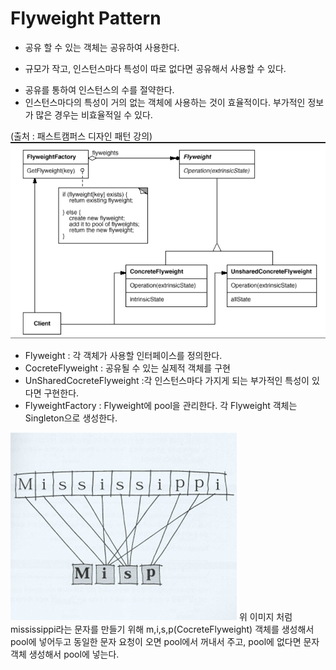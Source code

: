 # Flyweight Pattern

- 공유 할 수 있는 객체는 공유하여 사용한다.

- 규모가 작고, 인스턴스마다 특성이 따로 없다면 공유해서 사용할 수 있다.

* 공유를 통하여 인스턴스의 수를 절약한다.
* 인스턴스마다의 특성이 거의 없는 객체에 사용하는 것이 효율적이다. 부가적인 정보가 많은 경우는 비효율적일 수 있다.

(출처 : 패스트캠퍼스 디자인 패턴 강의)
![구조](class.png)

- Flyweight : 각 객체가 사용할 인터페이스를 정의한다.
- CocreteFlyweight : 공유될 수 있는 실제적 객체를 구현
- UnSharedCocreteFlyweight :각 인스턴스마다 가지게 되는 부가적인 특성이 있다면 구현한다.
- FlyweightFactory : Flyweight에 pool을 관리한다. 각 Flyweight 객체는 Singleton으로 생성한다.

![flyweight](flyweight.png)
위 이미지 처럼 mississippi라는 문자를 만들기 위해 m,i,s,p(CocreteFlyweight) 객체를 생성해서 pool에 넣어두고 동일한 문자 요청이 오면 pool에서 꺼내서 주고, pool에 없다면 문자객체 생성해서 pool에 넣는다.
